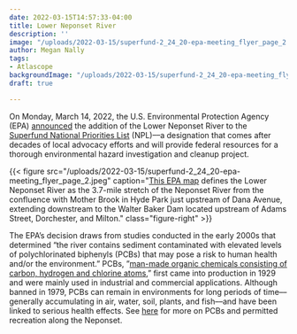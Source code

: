 ```yaml
---
date: 2022-03-15T14:57:33-04:00
title: Lower Neponset River
description: ''
image: "/uploads/2022-03-15/superfund-2_24_20-epa-meeting_flyer_page_2.jpeg"
author: Megan Nally
tags:
- Atlascope
backgroundImage: "/uploads/2022-03-15/superfund-2_24_20-epa-meeting_flyer_page_2.jpeg"
draft: true

---
```

On Monday, March 14, 2022, the U.S. Environmental Protection Agency (EPA) [announced](https://cumulis.epa.gov/supercpad/SiteProfiles/index.cfm?fuseaction=second.scs&id=0102204&doc=Y&colid=39520&region=01&type=SC) the addition of the Lower Neponset River to the [Superfund National Priorities List](https://www.epa.gov/superfund/superfund-national-priorities-list-npl) (NPL)––a designation that comes after decades of local advocacy efforts and will provide federal resources for a thorough environmental hazard investigation and cleanup project.

{{< figure src="/uploads/2022-03-15/superfund-2_24_20-epa-meeting_flyer_page_2.jpeg" caption="[This EPA map](https://www.neponset.org/superfund-lower-neponset-river/) defines the  Lower Neponset River as the 3.7-mile stretch of the Neponset River from the confluence with Mother Brook in Hyde Park just upstream of Dana Avenue, extending downstream to the Walter Baker Dam located upstream of Adams Street, Dorchester, and Milton." class="figure-right" >}}

The EPA’s decision draws from studies conducted in the early 2000s that determined “the river contains sediment contaminated with elevated levels of polychlorinated biphenyls (PCBs) that may pose a risk to human health and/or the environment.” PCBs, ”[man-made organic chemicals consisting of carbon, hydrogen and chlorine atoms](https://www.epa.gov/pcbs/learn-about-polychlorinated-biphenyls-pcbs#what),” first came into production in 1929 and were mainly used in industrial and commercial applications. Although banned in 1979, PCBs can remain in environments for long periods of time––generally accumulating in air, water, soil, plants, and fish––and have been linked to serious health effects. See [here](https://www.neponset.org/superfund-lower-neponset-river/) for more on PCBs and permitted recreation along the Neponset.
